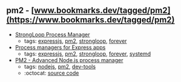 pm2 - [www.bookmarks.dev/tagged/pm2](https://www.bookmarks.dev/tagged/pm2)
---
* [StrongLoop Process Manager](http://strong-pm.io/compare/)
    * tags: [expressjs](../tagged/expressjs.md), [pm2](../tagged/pm2.md), [strongloop](../tagged/strongloop.md), [forever](../tagged/forever.md)
* [Process managers for Express apps](https://expressjs.com/en/advanced/pm.html)
    * tags: [expressjs](../tagged/expressjs.md), [pm2](../tagged/pm2.md), [strongloop](../tagged/strongloop.md), [forever](../tagged/forever.md), [systemd](../tagged/systemd.md)
* [PM2 - Advanced Node.js process manager](http://pm2.io/)
    * tags: [nodejs](../tagged/nodejs.md), [pm2](../tagged/pm2.md), [dev-tools](../tagged/dev-tools.md)
    * :octocat: [source code](https://github.com/Unitech/pm2)
